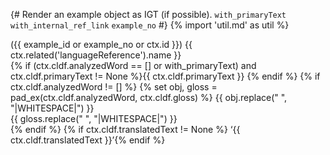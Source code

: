 {# 
  Render an example object as IGT (if possible). 
  `with_primaryText`
  `with_internal_ref_link`
  `example_no`
#}
{% import 'util.md' as util %}

({{ example_id or example_no or ctx.id }}) {{ ctx.related('languageReference').name }}  
{% if (ctx.cldf.analyzedWord == [] or with_primaryText) and ctx.cldf.primaryText != None %}{{ ctx.cldf.primaryText }}
{% endif %}
{% if ctx.cldf.analyzedWord != [] %}
{% set obj, gloss = pad_ex(ctx.cldf.analyzedWord, ctx.cldf.gloss) %}
{{ obj.replace(" ", "|WHITESPACE|") }}  
{{ gloss.replace(" ", "|WHITESPACE|") }}  
{% endif %}
{% if ctx.cldf.translatedText != None %}
‘{{ ctx.cldf.translatedText }}’{% endif %}